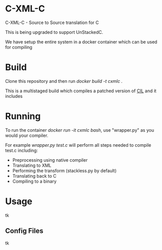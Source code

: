 # C-XML-C
C-XML-C - Source to Source translation for C

This is being upgraded to support UnStackedC.

We have setup the entire system in a docker container which can be used for compiling
# Build
Clone this repository and then run _docker build -t cxmlc ._

This is a multistaged build which compiles a patched version of [CIL](https://github.com/cil-project/cil/) and it includes  

# Running
To run the container _docker run -it cxmlc bash_, use "wrapper.py" as you would your compiler.

For example _wrapper.py test.c_ will perform all steps needed to compile test.c including:
* Preprocessing using native compiler
* Translating to XML
* Performing the transform (stackless.py by default)
* Translating back to C
* Compiling to a binary

# Usage
tk
## Config Files
tk